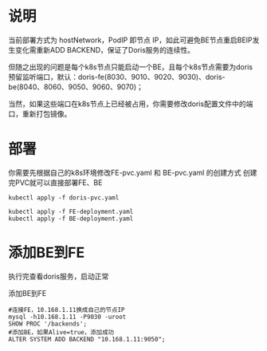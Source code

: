# 说明

当前部署方式为 hostNetwork，PodIP 即节点 IP，如此可避免BE节点重启BEIP发生变化需重新ADD BACKEND，保证了Doris服务的连续性。

但随之出现的问题是每个k8s节点只能启动一个BE，且每个k8s节点需要为doris预留监听端口，默认：doris-fe(8030、9010、9020、9030)、doris-be(8040、8060、9050、9060、9070)；

当然，如果这些端口在k8s节点上已经被占用，你需要修改doris配置文件中的端口，重新打包镜像。

# 部署

你需要先根据自己的k8s环境修改FE-pvc.yaml 和 BE-pvc.yaml 的创建方式
创建完PVC就可以直接部署FE、BE

```shell
kubectl apply -f doris-pvc.yaml
```
```shell
kubectl apply -f FE-deployment.yaml
kubectl apply -f BE-deployment.yaml
```

# 添加BE到FE

执行完查看doris服务，启动正常

添加BE到FE

```shell
#连接FE，10.168.1.11换成自己的节点IP
mysql -h10.168.1.11 -P9030 -uroot
SHOW PROC '/backends';
#添加BE，如果Alive=true，添加成功
ALTER SYSTEM ADD BACKEND "10.168.1.11:9050";
```



